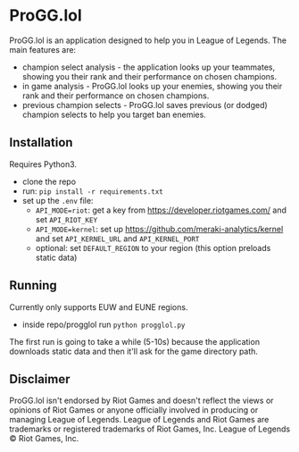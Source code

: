 # ProGG.lol

ProGG.lol is an application designed to help you in League of Legends. The main features are:
- champion select analysis - the application looks up your teammates, showing you their rank and their performance on chosen champions.
- in game analysis - ProGG.lol looks up your enemies, showing you their rank and their performance on chosen champions.
- previous champion selects - ProGG.lol saves previous (or dodged) champion selects to help you target ban enemies.

## Installation

Requires Python3.

- clone the repo
- run: `pip install -r requirements.txt`
- set up the `.env` file:
  - `API_MODE=riot`: get a key from https://developer.riotgames.com/ and set `API_RIOT_KEY`
  - `API_MODE=kernel`: set up https://github.com/meraki-analytics/kernel and set `API_KERNEL_URL` and `API_KERNEL_PORT`
  - optional: set `DEFAULT_REGION` to your region (this option preloads static data)

## Running

Currently only supports EUW and EUNE regions.

- inside repo/progglol run `python progglol.py`

The first run is going to take a while (5-10s) because the application downloads static data and then it'll ask for the game directory path.

## Disclaimer

ProGG.lol isn't endorsed by Riot Games and doesn't reflect the views or opinions of Riot Games or anyone officially involved in producing or managing League of Legends. League of Legends and Riot Games are trademarks or registered trademarks of Riot Games, Inc. League of Legends © Riot Games, Inc.
